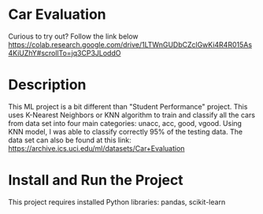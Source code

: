 # Car Evaluation
Curious to try out? Follow the link below
https://colab.research.google.com/drive/1LTWnGUDbCZclGwKi4R4R015As4KiUZhY#scrollTo=jq3CP3JLoddO
# Description
This ML project is a bit different than "Student Performance" project. This uses K-Nearest Neighbors or KNN algorithm to train and classify all the cars from data set into four main categories: unacc, acc, good, vgood. Using KNN model, I was able to classify correctly 95% of the testing data.
The data set can also be found at this link: https://archive.ics.uci.edu/ml/datasets/Car+Evaluation
# Install and Run the Project
This project requires installed Python libraries: pandas, scikit-learn
